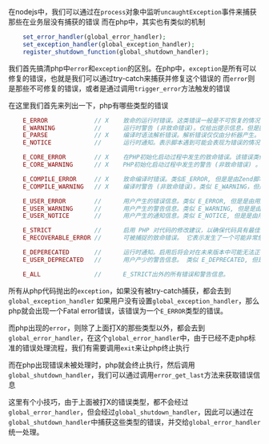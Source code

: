 在nodejs中，我们可以通过在`process`对象中监听`uncaughtException`事件来捕获那些在业务层没有捕获的错误
而在php中，其实也有类似的机制
```php
    set_error_handler(global_error_handler);
    set_exception_handler(global_exception_handler);
    register_shutdown_function(global_shutdown_handler);
```

我们首先搞清php中`error`和`exception`的区别。在php中，`exception`是所有可以修复的错误，也就是我们可以通过try-catch来捕获并修复这个错误的
而`error`则是那些不可修复的错误，或者是通过调用`trigger_error`方法触发的错误

在这里我们首先来列出一下，php有哪些类型的错误
```php
    E_ERROR             // X    致命的运行时错误。这类错误一般是不可恢复的情况，例如内存分配导致的问题。后果是导致脚本终止不再继续运行。
    E_WARNING           //      运行时警告 (非致命错误)。仅给出提示信息，但是脚本不会终止运行。
    E_PARSE             // X    编译时语法解析错误。解析错误仅仅由分析器产生。
    E_NOTICE            //      运行时通知。表示脚本遇到可能会表现为错误的情况，但是在可以正常运行的脚本里面也可能会有类似的通知。

    E_CORE_ERROR        // X    在PHP初始化启动过程中发生的致命错误。该错误类似 E_ERROR，但是是由PHP引擎核心产生的。
    E_CORE_WARNING      // X    PHP初始化启动过程中发生的警告 (非致命错误) 。类似 E_WARNING，但是是由PHP引擎核心产生的。

    E_COMPILE_ERROR     // X    致命编译时错误。类似E_ERROR, 但是是由Zend脚本引擎产生的
    E_COMPILE_WARNING   // X    编译时警告 (非致命错误)。类似 E_WARNING，但是是由Zend脚本引擎产生的。

    E_USER_ERROR        //      用户产生的错误信息。类似 E_ERROR, 但是是由用户自己在代码中使用PHP函数 trigger_error()来产生的。
    E_USER_WARNING      //      用户产生的警告信息。类似 E_WARNING, 但是是由用户自己在代码中使用PHP函数 trigger_error()来产生的。
    E_USER_NOTICE       //      用户产生的通知信息。类似 E_NOTICE, 但是是由用户自己在代码中使用PHP函数 trigger_error()来产生的。

    E_STRICT            //      启用 PHP 对代码的修改建议，以确保代码具有最佳的互操作性和向前兼容性。
    E_RECOVERABLE_ERROR //      可被捕捉的致命错误。 它表示发生了一个可能非常危险的错误，但是还没有导致PHP引擎处于不稳定的状态。 如果该错误没有被用户自定义句柄捕获 (参见 set_error_handler())，将成为一个 E_ERROR　从而脚本会终止运行。

    E_DEPERECATED       //      运行时通知。启用后将会对在未来版本中可能无法正常工作的代码给出警告。
    E_USER_DEPRECATED   //      用户产少的警告信息。 类似 E_DEPRECATED, 但是是由用户自己在代码中使用PHP函数 trigger_error()来产生的。

    E_ALL               //      E_STRICT出外的所有错误和警告信息。
```

所有从php代码抛出的`exception`，如果没有被try-catch捕获，都会去到`global_exception_handler`
如果用户没有设置`global_exception_handler`，那么php就会出现一个Fatal error错误，该错误为一个`E_ERROR`类型的错误。

而php出现的`error`，则除了上面打X的那些类型以外，都会去到`global_error_handler`，在这个`global_error_handler`中，由于已经不走php标准的错误处理流程，我们有需要调用`exit`来让php终止执行

而在php出现错误未被处理时，php就会终止执行，然后调用`global_shutdown_handler`，我们可以通过调用`error_get_last`方法来获取错误信息

这里有个小技巧，由于上面被打X的错误类型，都不会经过`global_error_handler`，但会经过`global_shutdown_handler`，因此可以通过在`global_shutdown_handler`中捕获这些类型的错误，并交给`global_error_handler`统一处理。